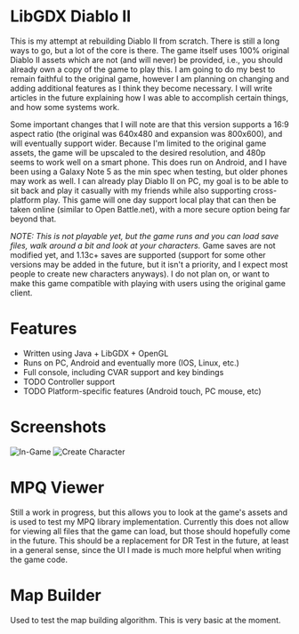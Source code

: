 # LibGDX Diablo II
This is my attempt at rebuilding Diablo II from scratch. There is still a long
ways to go, but a lot of the core is there. The game itself uses 100% original
Diablo II assets which are not (and will never) be provided, i.e., you should
already own a copy of the game to play this. I am going to do my best to remain
faithful to the original game, however I am planning on changing and adding
additional features as I think they become necessary. I will write articles in
the future explaining how I was able to accomplish certain things, and how
some systems work.

Some important changes that I will note are that this version supports a 16:9
aspect ratio (the original was 640x480 and expansion was 800x600), and will
eventually support wider. Because I'm limited to the original game assets, the
game will be upscaled to the desired resolution, and 480p seems to work well on
a smart phone. This does run on Android, and I have been using a Galaxy Note 5
as the min spec when testing, but older phones may work as well. I can already
play Diablo II on PC, my goal is to be able to sit back and play it casually
with my friends while also supporting cross-platform play. This game will one
day support local play that can then be taken online (similar to Open
Battle.net), with a more secure option being far beyond that.

*NOTE: This is not playable yet, but the game runs and you can load save files,
walk around a bit and look at your characters.* Game saves are not modified
yet, and 1.13c+ saves are supported (support for some other versions may be
added in the future, but it isn't a priority, and I expect most people to
create new characters anyways). I do not plan on, or want to make this game
compatible with playing with users using the original game client.

# Features
- Written using Java + LibGDX + OpenGL
- Runs on PC, Android and eventually more (IOS, Linux, etc.)
- Full console, including CVAR support and key bindings
- TODO Controller support
- TODO Platform-specific features (Android touch, PC mouse, etc)

# Screenshots
![In-Game](https://raw.githubusercontent.com/collinsmith/diablo/master/screenshots/Clipboard-1.png)
![Create Character](https://raw.githubusercontent.com/collinsmith/diablo/master/screenshots/Clipboard-2.png)

# MPQ Viewer
Still a work in progress, but this allows you to look at the game's assets and
is used to test my MPQ library implementation. Currently this does not allow
for viewing all files that the game can load, but those should hopefully come
in the future. This should be a replacement for DR Test in the future, at least
in a general sense, since the UI I made is much more helpful when writing the
game code.

# Map Builder
Used to test the map building algorithm. This is very basic at the moment.